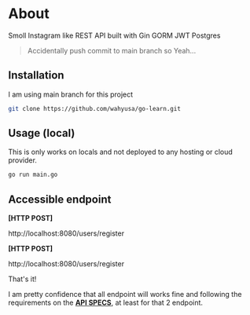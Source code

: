 # About

Smoll Instagram like REST API built with Gin GORM JWT Postgres

> Accidentally push commit to main branch so Yeah...

## Installation

I am using main branch for this project

```bash
git clone https://github.com/wahyusa/go-learn.git
```

## Usage (local)

This is only works on locals and not deployed to any hosting or cloud provider.

```bash
go run main.go
```

## Accessible endpoint

**[HTTP POST]**

http://localhost:8080/users/register

**[HTTP POST]**

http://localhost:8080/users/register

That's it!

I am pretty confidence that all endpoint will works fine and following the requirements on the **[API SPECS](https://github.com/wahyusa/go-learn/blob/main/documentation/API_specs.yaml)**, at least for that 2 endpoint.
